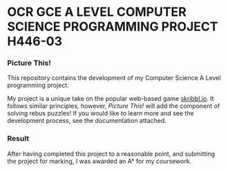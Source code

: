 # OCR GCE A LEVEL COMPUTER SCIENCE PROGRAMMING PROJECT H446-03

### Picture This!
This repository contains the development of my Computer Science A Level programming project.

My project is a unique take on the popular web-based game [skribbl.io](https://skribbl.io/ "skribbl.io"). It follows similar principles, however, _Picture This!_ will add the component of solving rebus puzzles! If you would like to learn more and see the development process, see the documentation attached.

### Result
After having completed this project to a reasonable point, and submitting the project for marking, I was awarded an A* for my coursework.
